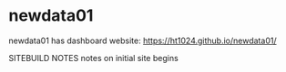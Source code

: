 # newdata01

newdata01 has dashboard website:
https://ht1024.github.io/newdata01/


 SITEBUILD NOTES
 notes on initial site begins
